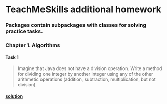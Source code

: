 # TeachMeSkills additional homework

### Packages contain subpackages with classes for solving practice tasks.

### Chapter 1. Algorithms

#### Task 1
> Imagine that Java does not have a division operation. 
> Write a method for dividing one integer by another integer 
> using any of the other arithmetic operations 
> (addition, subtraction, multiplication, but not division).
#### [solution]()